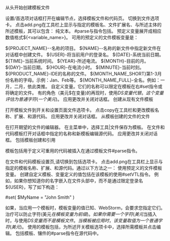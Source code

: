 从头开始创建模板文件

设置/首选项对话框打开在编辑节点，选择模板文件和代码页。
切换到文件选项卡。
点击add.png在工具栏上显示与指定的模板名、文件扩展名、与所述主体的所述模板，其可以包含：
纯文本。
#parse与指令包括。
预定义变量展开成相应数值格式${<variable_name>}。
可用的预定义的文件模板变量是：

${PROJECT_NAME}--名称的项目。
${NAME}--名称的新文件中指定新文件在对话框中创建文件。
${USER}-将当前用户的登录名。
${DATE}-系统当前日期。
${TIME}-当前系统时间。
${YEAR}-所述电流。
${MONTH}-目前的月。
${DAY}-当前日期。
${HOUR}-在电流小时。
${MINUTE}-当前时刻。
${PRODUCT_NAME}-IDE的名称的文件。
${MONTH_NAME_SHORT}第1-3月份名称的字母。示例：Jan、Feb等。
${MONTH_NAME_FULL}-全名。例如：一月，二月，依此类推。
自定义变量。它们的名称可以限定在模板在右#set指令或将确定的文件。
有的角色（美元$在变量)的再现时，使用${DS}变量代替。这个变量评估为普通字符(一个美元$)。
应用更改并关闭对话框。
创建从现有文件模板

打开模板文件到开关和设置页面文件选项卡。
点击copy在工具栏和更改模板名称、扩展、和源代码。
应用更改并关闭对话框。
从模板创建的文件的文件

在打开期望的文件的编辑器。
在主菜单中，选择工具|文件保存为模板。
在文件和代码模板打开对话框中指定的名称和新模板编辑源代码。
应用更改并关闭对话框。
包括模板创建和引用


模板包括用于定义可重用的代码被插入在通过模板文件#parse指令。

在文件和代码模板设置页,请切换到包括选项卡。
点击add.png在工具栏上显示与指定的模板名称、扩展、和源代码。通过以下方法之一：
使用预定义的文件模板变量。
创建自定义模板、变量定义的值包括在该模板的使用#setVTL指令。
例如，如果你想知道你的名字嵌入在文件头部中，而不是通过限定登录名${USER}，写了如下构造：


#set( $MyName = "John Smith" )
                  
如果，当应用一个模板时，模板变量的值已知、WebStorm，会要求您指定它们。
治疗可以防止字符(美元$在模板变量为前缀)。如果你需要一个字符(美元$当插入时，与使用${DS}变量而不是模板文件。当模板被应用时，该变量取值为一个普通字符(美元$)。
使用的模板包括，为所述开关模板选项卡中，选择所需模板并点击编辑。
包括模板、镶件的#parse指令在源代码中。
